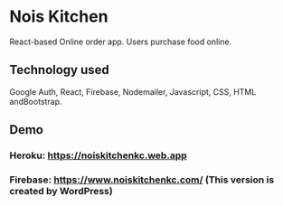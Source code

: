# Nois Kitchen
React-based Online order app. Users purchase food online.

## Technology used
Google Auth, React, Firebase, Nodemailer, Javascript, CSS, HTML andBootstrap.

## Demo
### Heroku: https://noiskitchenkc.web.app
### Firebase: https://www.noiskitchenkc.com/ (This version is created by WordPress)


